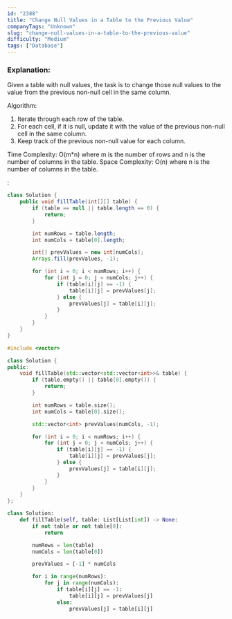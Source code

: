 ```yaml
---
id: "2388"
title: "Change Null Values in a Table to the Previous Value"
companyTags: "Unknown"
slug: "change-null-values-in-a-table-to-the-previous-value"
difficulty: "Medium"
tags: ["Database"]
---
```


### Explanation:

Given a table with null values, the task is to change those null values to the value from the previous non-null cell in the same column.

Algorithm:
1. Iterate through each row of the table.
2. For each cell, if it is null, update it with the value of the previous non-null cell in the same column.
3. Keep track of the previous non-null value for each column.

Time Complexity: O(m*n) where m is the number of rows and n is the number of columns in the table.
Space Complexity: O(n) where n is the number of columns in the table.

:

```java
class Solution {
    public void fillTable(int[][] table) {
        if (table == null || table.length == 0) {
            return;
        }

        int numRows = table.length;
        int numCols = table[0].length;

        int[] prevValues = new int[numCols];
        Arrays.fill(prevValues, -1);

        for (int i = 0; i < numRows; i++) {
            for (int j = 0; j < numCols; j++) {
                if (table[i][j] == -1) {
                    table[i][j] = prevValues[j];
                } else {
                    prevValues[j] = table[i][j];
                }
            }
        }
    }
}
```

```cpp
#include <vector>

class Solution {
public:
    void fillTable(std::vector<std::vector<int>>& table) {
        if (table.empty() || table[0].empty()) {
            return;
        }

        int numRows = table.size();
        int numCols = table[0].size();

        std::vector<int> prevValues(numCols, -1);

        for (int i = 0; i < numRows; i++) {
            for (int j = 0; j < numCols; j++) {
                if (table[i][j] == -1) {
                    table[i][j] = prevValues[j];
                } else {
                    prevValues[j] = table[i][j];
                }
            }
        }
    }
};
```

```python
class Solution:
    def fillTable(self, table: List[List[int]) -> None:
        if not table or not table[0]:
            return

        numRows = len(table)
        numCols = len(table[0])

        prevValues = [-1] * numCols

        for i in range(numRows):
            for j in range(numCols):
                if table[i][j] == -1:
                    table[i][j] = prevValues[j]
                else:
                    prevValues[j] = table[i][j]
```